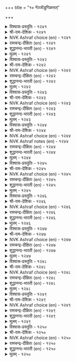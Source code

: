 +++
title = "१० नॆञ्जॊडुगिळत्तल्"

+++


<details><summary>विश्वास-प्रस्तुतिः - १२४१</summary>

निनैत्तॊण्ड्रु सॊल्लायो नॆञ्जे ऎनैत्तॊण्ड्रुम्  
ऎव्वनोय् तीर्क्कुम् मरुन्दु।      १२४१
</details>

<details><summary>श्री-राम-देशिकः - १२४१</summary>

दुःखरूपामयं हन्तुमेकं भेषजमस्ति चेत् ।  
हे चित्त ! सम्यगालेच्य न ब्रूयाः किन्तु तत्तु मे ॥ १२४१॥
</details>

<details><summary>NVK Ashraf choice (en) - १२४१</summary>

१२४१
My heart, can't you suggest any remedy at all
For this incurable sickness?
(P.S. Sundaram)
</details>

<details><summary>रामचन्द्र-दीक्षितः (en) - १२४१</summary>

1241 niṉaittuoṉṟu collāyō neñcē eṉaittoṉṟum  
evvanōy tīrkkum maruntu.

1241\. O heart! can you not cast about and find a remedy for my lovesickness which causes me such sorrow?  
</details>

<details><summary>शुद्धानन्द-भारती (en) - १२४१</summary>

1\. நினைத்தொன்று சொல்லாயோ நெஞ்சே எனைத்தொன்றும்  
எவ்வநோய் தீர்க்கும் மருந்து.  
Think of, O heart, some remedy  
To cure this chronic malady.        1241  
</details>

<details><summary>मूलम् - १२४१</summary>

निनैत्तॊण्ड्रु सॊल्लायो नॆञ्जे ऎनैत्तॊण्ड्रुम्  
ऎव्वनोय् तीर्क्कुम् मरुन्दु।      १२४१
</details>

<details><summary>विश्वास-प्रस्तुतिः - १२४२</summary>

कादल् अवरिलर् आगनी नोवदु  
पेदैमै वाऴियॆन् नॆञ्जु।       १२४२
</details>

<details><summary>श्री-राम-देशिकः - १२४२</summary>

कामुके मयि चाप्रीते हे चित्त ! त्वं परं कुतः ? ।  
स्मृत्वा तं दुःखमाप्नोषि भ्रान्तस्त्वं विजयी भवा ॥ १२४२॥
</details>

<details><summary>NVK Ashraf choice (en) - १२४२</summary>

१२४२
O my heart! How foolish you are to grieve for him
Who has no love for me!
(K. Krishnaswamy & Vijaya Ramkumar), (P.S. Sundaram)
</details>

<details><summary>रामचन्द्र-दीक्षितः (en) - १२४२</summary>

1242 kātal avarilar ākanī nōvatu  
pētamai vāḻieṉ neñcu.

1242\. ‘Blessed may you be O heart! how foolish of you to bemoan separation when he has no love for you!’  
</details>

<details><summary>शुद्धानन्द-भारती (en) - १२४२</summary>

2\. காதல் அவரில ராகநீ நோவது  
பேதைமை வாழிஎன் நெஞ்சு.  
Bless O mind! you pine in vain  
For me he has no love serene.        1242  
</details>

<details><summary>मूलम् - १२४२</summary>

कादल् अवरिलर् आगनी नोवदु  
पेदैमै वाऴियॆन् नॆञ्जु।       १२४२
</details>

<details><summary>विश्वास-प्रस्तुतिः - १२४३</summary>

इरुन्दुळ्ळि ऎन्बरिदल् नॆञ्जे परिन्दुळ्ळल्  
पैदल्नोय् सॆय्दार्गण् इल्।       १२४३
</details>

<details><summary>श्री-राम-देशिकः - १२४३</summary>

हे चित्त ! मय्युषित्वा त्वं स्मृत्वा तं खिद्यसे कुतः ।  
खेदप्रदः प्रियो मां तु स्मृत्वा नायाति चान्तिकम् ॥ १२४३॥
</details>

<details><summary>NVK Ashraf choice (en) - १२४३</summary>

१२४३
O heart, what use to stay here and pine
When he who caused this sickness is heartless?
(P.S. Sundaram)
</details>

<details><summary>रामचन्द्र-दीक्षितः (en) - १२४३</summary>

1243 iruntuḷḷi eṉparital neñcē parintuḷḷal  
paitalnōy ceytārkaṇ il.

1243\. ‘O heart! Why stay in vain here and feel wretched? There is no sympathy in the heart of him who has caused you this wasting disease.’  
</details>

<details><summary>शुद्धानन्द-भारती (en) - १२४३</summary>

3\. இருந்துள்ளி என்பரிதல் நெஞ்சே பரிந்துள்ளல்  
பைதல்நோய் செய்தார்கண் இல்.  
O mind, why pine and sit moody?  
Who made you so pale lacks pity.        1243  
</details>

<details><summary>मूलम् - १२४३</summary>

इरुन्दुळ्ळि ऎन्बरिदल् नॆञ्जे परिन्दुळ्ळल्  
पैदल्नोय् सॆय्दार्गण् इल्।       १२४३
</details>

<details><summary>विश्वास-प्रस्तुतिः - १२४४</summary>

कण्णुम् कॊळच्चेऱि नॆञ्जे इवैयॆन्नैत्  
तिन्नुम् अवर्क्काणल् उट्रु।       १२४४
</details>

<details><summary>श्री-राम-देशिकः - १२४४</summary>

हे मानस ! प्रियं ???? ष्टुं मन्नेत्रे ।  
इमे नेत्रे त्वया साकं नीत्वा गच्छ तदन्तिकम् ॥ १२४४॥
</details>

<details><summary>NVK Ashraf choice (en) - १२४४</summary>

१२४४
Rid me of these eyes, O my heart! For they,
Longing to see him, wear my life away.
(G.U. Pope)
</details>

<details><summary>NVK Ashraf notes (en) - १२४४</summary>

१२४४. Compare with ११७०. "If eyes could also reach him like the heart, they won’t be swimming in a flood of tears" - (N.V.K. Ashraf)
</details>

<details><summary>रामचन्द्र-दीक्षितः (en) - १२४४</summary>

1244 kaṇṇum koḷaccēṟi neñcē ivaiyeṉṉait  
tiṉṉum avarkāṇal uṟṟu.

1244\. ‘O my heart! if you go to him, take my eyes also with you. They eat into my being in their craving to see him.’  
</details>

<details><summary>शुद्धानन्द-भारती (en) - १२४४</summary>

4\. கண்ணும் கொளச்சேறி நெஞ்சே இவையென்னைத்  
தின்னும் அவர்காண லுற்று.  
Take these eyes and meet him, O heart  
Or their hunger will eat me out.        1244  
</details>

<details><summary>मूलम् - १२४४</summary>

कण्णुम् कॊळच्चेऱि नॆञ्जे इवैयॆन्नैत्  
तिन्नुम् अवर्क्काणल् उट्रु।       १२४४
</details>

<details><summary>विश्वास-प्रस्तुतिः - १२४५</summary>

सॆट्रार् ऎनक्कै विडल्उण्डो नॆञ्जेयाम्  
उट्राल् उऱाअ तवर्।      १२४५
</details>

<details><summary>श्री-राम-देशिकः - १२४५</summary>

कामुको वाञ्छितोऽस्माभिः, अस्मान्नासौ वृणेतु वा ।  
हे चित्त ! कथमस्माभिरयं त्यक्तुं हि शक्यते ॥ १२४५॥
</details>

<details><summary>NVK Ashraf choice (en) - १२४५</summary>

१२४५
O heart, can I call him a foe and dump him
Who longs not for me though I long for him? *
(G.U. Pope)
</details>

<details><summary>रामचन्द्र-दीक्षितः (en) - १२४५</summary>

1245 ceṟṟār eṉakkai viṭaluṇṭō neñcēyām  
uṟṟāl uṟāa tavar.

1245\. ‘O heart! can I really forsake him as cruel though he has used me cruelly when I clung to him.’  
</details>

<details><summary>शुद्धानन्द-भारती (en) - १२४५</summary>

5\. செற்றா ரெனக்கை விடல்உண்டோ நெஞ்சேயாம்  
உற்றால் உறாஅ தவர்.  
He spurns our love and yet, O mind,  
Can we desert him as unkind?        1245  
</details>

<details><summary>मूलम् - १२४५</summary>

सॆट्रार् ऎनक्कै विडल्उण्डो नॆञ्जेयाम्  
उट्राल् उऱाअ तवर्।      १२४५
</details>

<details><summary>विश्वास-प्रस्तुतिः - १२४६</summary>

कलन्दुणर्त्तुम् कादलर्क् कण्डाऱ्पुलन्दुणराय्  
पॊय्क्काय्वु काय्दिऎन् नॆञ्जु।       १२४६
</details>

<details><summary>श्री-राम-देशिकः - १२४६</summary>

त्वत्प्रियस्त्वां वियुज्याथ मिलेद्यदि तदा पुनः ।  
रतिं न कुरुषे धैर्यात् पश्चात्कुप्यसि हे मनः ! ॥ १२४६॥
</details>

<details><summary>NVK Ashraf choice (en) - १२४६</summary>

१२४६
My heart that pretends to be angry will at once
Yield and jell seeing my lover.
(N.V.K. Ashraf)
</details>

<details><summary>रामचन्द्र-दीक्षितः (en) - १२४६</summary>

1246 kalantuṇarntum kātalark kaṇṭāl pulantuṇarāy  
poykkāyvu kāytieṉ neñcu.

1246\. ‘O my heart I could you ever bear even a mock quarrel with your lover to sweeten his company Then why call him cruel now for your own fault?’  
</details>

<details><summary>शुद्धानन्द-भारती (en) - १२४६</summary>

6\. கலந்துணர்ந்தும் காதலர்க் கண்டால் புலந்துணராய்  
பொய்க்காய்வு காய்திஎன் நெஞ்சு.  
Wrath is false, O heart, face-to face.  
Sans huff, you rush to his sweet embrace.        1246  
</details>

<details><summary>मूलम् - १२४६</summary>

कलन्दुणर्त्तुम् कादलर्क् कण्डाऱ्पुलन्दुणराय्  
पॊय्क्काय्वु काय्दिऎन् नॆञ्जु।       १२४६
</details>

<details><summary>विश्वास-प्रस्तुतिः - १२४७</summary>

कामम् विडुऒण्ड्रो नाण्विडु नन्नॆञ्जे  
यानो पॊऱेन्इव् विरण्डु।       १२४७
</details>

<details><summary>श्री-राम-देशिकः - १२४७</summary>

सच्चित्त ! त्यज कामं वा लज्जां वा त्वं परित्यज ।  
तदेतदुभयं सोढुमेकदा नैव शक्नुयाम् ॥ १२४७॥
</details>

<details><summary>NVK Ashraf choice (en) - १२४७</summary>

१२४७
O my good heart! Either shed shame or shed love
For I cannot bear both. *
(K. Kannan)
</details>

<details><summary>रामचन्द्र-दीक्षितः (en) - १२४७</summary>

1247 kāmam viṭuoṉṟō nāṇviṭu naṉṉeñcē  
yāṉō poṟēṉiv viraṇṭu.

1247\. My good heart I cast off one of the two - love or bashfulness. I cannot bear the insupportable weight of them both.  
</details>

<details><summary>शुद्धानन्द-भारती (en) - १२४७</summary>

7\. காமம் விடுஒன்றோ நாண்விடு நன்னெஞ்சே  
யானோ பொறேன்இவ் விரண்டு.  
Off with love O mind, or shame  
I cannot endure both of them.        1247  
</details>

<details><summary>मूलम् - १२४७</summary>

कामम् विडुऒण्ड्रो नाण्विडु नन्नॆञ्जे  
यानो पॊऱेन्इव् विरण्डु।       १२४७
</details>

<details><summary>विश्वास-प्रस्तुतिः - १२४८</summary>

परिन्दवर् नल्गारॆण्ड्रु एङ्गिप् पिरिन्दवर्  
पिन्सॆल्वाय् पेदैऎन् नॆञ्जु।       १२४८
</details>

<details><summary>श्री-राम-देशिकः - १२४८</summary>

वियोगसमये नाथो नाकरोत् प्रीतिमित्यत्ः ।  
खिन्नस्तमनुसृत्य त्वं चित्त ! यासि कुतो भ्रमात् ॥ १२४८॥
</details>

<details><summary>NVK Ashraf choice (en) - १२४८</summary>

१२४८
O my poor soul! You persist in pursuit of the departed,
Longing for his favours! *
(J. Narayanaswamy)
</details>

<details><summary>रामचन्द्र-दीक्षितः (en) - १२४८</summary>

1248 parintavar nalkāreṉṟu ēṅkip pirintavar  
piṉcelvāy pētaieṉ neñcu.

1248\. ‘You go seeking with a hopeless aching heart after the far-off lover, because he has not understood and favoured you with his mercy. O foolish heart!’  
</details>

<details><summary>शुद्धानन्द-भारती (en) - १२४८</summary>

8\. பரிந்தவர் நல்காரென்று ஏங்கிப் பிரிந்தவர்  
பின்செல்வாய் பேதைஎன் நெஞ்சு.  
Without pity he would depart!  
You sigh and seek his favour, poor heart!        1248  
</details>

<details><summary>मूलम् - १२४८</summary>

परिन्दवर् नल्गारॆण्ड्रु एङ्गिप् पिरिन्दवर्  
पिन्सॆल्वाय् पेदैऎन् नॆञ्जु।       १२४८
</details>

<details><summary>विश्वास-प्रस्तुतिः - १२४९</summary>

उळ्ळत्तार् काद लवराल् उळ्ळिनी  
यारुऴैच् चेऱियॆन् नॆञ्जु।       १२४९
</details>

<details><summary>श्री-राम-देशिकः - १२४९</summary>

मन्मानस ! त्वयि सदा प्रिये तिष्ठति मामके ।  
तमन्विष्य बहिः कस्मात् वृथा गच्छसि कुत्र वा ॥ १२४९॥
</details>

<details><summary>NVK Ashraf choice (en) - १२४९</summary>

१२४९
Where are you searching my heart
While you know my dear one is within? *
(K. Kannan), (P.S. Sundaram)
</details>

<details><summary>रामचन्द्र-दीक्षितः (en) - १२४९</summary>

1249 uḷḷattār kāta lavarāka uḷḷinī  
yāruḻaic cēṟieṉ neñcu.

1249\. ‘O my heart, is it you keep your lover within you? Then whom do you search in your thoughts? Why search for him outside? Whom do you hope to reach?’  
</details>

<details><summary>शुद्धानन्द-भारती (en) - १२४९</summary>

9\. உள்ளத்தார் காத லவராக உள்ளிநீ  
யாருழைச் சேறிஎன் நெஞ்சு.  
The lover lives in Self you know;  
Whom you think, mind to whom you go?        1249  
</details>

<details><summary>मूलम् - १२४९</summary>

उळ्ळत्तार् काद लवराल् उळ्ळिनी  
यारुऴैच् चेऱियॆन् नॆञ्जु।       १२४९
</details>

<details><summary>विश्वास-प्रस्तुतिः - १२५०</summary>

तुन्नात् तुऱन्दारै नॆञ्जत्तु उडैयेमा  
इन्नुम् इऴत्तुम् कविन्।       १२५०
</details>

<details><summary>श्री-राम-देशिकः - १२५०</summary>

त्यक्त्वाऽस्मान् गतवन्तं तं प्रियं चित्ते निवेश्य ।  
स्मृत्वा देहः कृशे भूत्वा शोभाविरहितोऽभवत् ॥ १२५०॥
</details>

<details><summary>NVK Ashraf choice (en) - १२५०</summary>

१२५०
To retain the deserter still in my heart
Is to suffer losing more charm. *
(K. Kannan)
</details>

<details><summary>रामचन्द्र-दीक्षितः (en) - १२५०</summary>

1250 tuṉṉāt tuṟantārai neñcattu uṭaiyēmā  
iṉṉum iḻantum kaviṉ.

1250\. The more I have him in my heart who has left me never to come back, the more my beauty wastes away.  
</details>

<details><summary>शुद्धानन्द-भारती (en) - १२५०</summary>

10\. துன்னாத் துறந்தாரை நெஞ்சத்து உடையேமா  
இன்னும் இழத்தும் கவின்.  
Without a thought he deserted us  
To think of him will make us worse.        1250  
</details>

<details><summary>मूलम् - १२५०</summary>

तुन्नात् तुऱन्दारै नॆञ्जत्तु उडैयेमा  
इन्नुम् इऴत्तुम् कविन्।       १२५०
</details>
